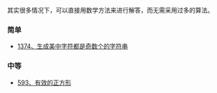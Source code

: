 
其实很多情况下，可以直接用数学方法来进行解答，而无需采用过多的算法。

### 简单
- [1374、生成美中字符都是奇数个的字符串](leetcode/1374生成美中字符都是奇数个的字符串_test.go)

### 中等
- [593、有效的正方形](leetcode/593有效的正方形.md)